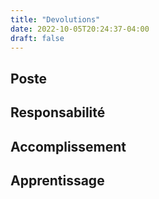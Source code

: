 ```yaml
---
title: "Devolutions"
date: 2022-10-05T20:24:37-04:00
draft: false
---
```


## Poste

## Responsabilité

## Accomplissement

## Apprentissage